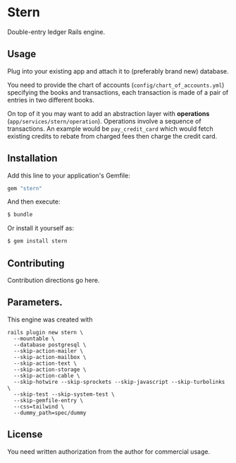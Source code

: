 # Stern
Double-entry ledger Rails engine.

## Usage
Plug into your existing app and attach it to (preferably brand new) database.

You need to provide the chart of accounts (`config/chart_of_accounts.yml`) specifying the
books and transactions, each transaction is made of a pair of entries in two different books.

On top of it you may want to add an abstraction layer with **operations**
(`app/services/stern/operation`).
Operations involve a sequence of transactions.
An example would be `pay_credit_card` which would fetch existing credits to rebate from charged
fees then charge the credit card.

## Installation
Add this line to your application's Gemfile:

```ruby
gem "stern"
```

And then execute:
```bash
$ bundle
```

Or install it yourself as:
```bash
$ gem install stern
```

## Contributing
Contribution directions go here.

## Parameters.

This engine was created with

```
rails plugin new stern \
  --mountable \
  --database postgresql \
  --skip-action-mailer \
  --skip-action-mailbox \
  --skip-action-text \
  --skip-action-storage \
  --skip-action-cable \
  --skip-hotwire --skip-sprockets --skip-javascript --skip-turbolinks \
  --skip-test --skip-system-test \
  --skip-gemfile-entry \
  --css=tailwind \
  --dummy_path=spec/dummy
```

## License
You need written authorization from the author for commercial usage.
